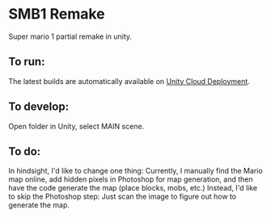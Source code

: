 # SMB1 Remake
Super mario 1 partial remake in unity.

## To run:
The latest builds are automatically available on [Unity Cloud Deployment](https://developer.cloud.unity3d.com/build/orgs/serg06/projects/roguelike/).

## To develop:
Open folder in Unity, select MAIN scene.

## To do:
In hindsight, I'd like to change one thing: Currently, I manually find the Mario map online, add hidden pixels in Photoshop for map generation, and then have the code generate the map (place blocks, mobs, etc.) Instead, I'd like to skip the Photoshop step: Just scan the image to figure out how to generate the map.
